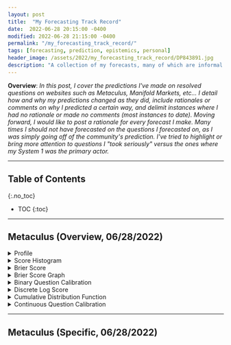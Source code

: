 ```yaml
---
layout: post
title:  "My Forecasting Track Record"
date:  2022-06-28 20:15:00 -0400
modified: 2022-06-28 21:15:00 -0400
permalink: "/my_forecasting_track_record/"
tags: [forecasting, prediction, epistemics, personal]
header_image: /assets/2022/my_forecasting_track_record/DP843891.jpg
description: "A collection of my forecasts, many of which are informal and optimized to accrue points."
---
```


__Overview__: _In this post, I cover the predictions I've made on resolved questions on websites such as Metaculus, Manifold Markets, etc... I detail how and why my predictions changed as they did, include rationales or comments on why I predicted a certain way, and delimit instances where I had no rationale or made no comments (most instances to date). Moving forward, I would like to post a rationale for every forecast I make. Many times I should not have forecasted on the questions I forecasted on, as I was simply going off of the community's prediction. I've tried to highlight or bring more attention to questions I "took seriously" versus the ones where my System 1 was the primary actor._


--- 

## Table of Contents
{:.no_toc}
* TOC
{:toc}

---
 
## Metaculus (Overview, 06/28/2022) 


<details>
<summary>Profile</summary>
<img src="/assets/2022/my_forecasting_track_record/images/metaculus_profile.png">
</details>


<details>
<summary>Score Histogram</summary>
<img src="/assets/2022/my_forecasting_track_record/images/metaculus_score_hist.png">
</details>


<details>
<summary>Brier Score</summary>
<img src="/assets/2022/my_forecasting_track_record/images/metaculus_brier_score.png">
</details>

<details>
<summary>Brier Score Graph</summary>
<img src="/assets/2022/my_forecasting_track_record/images/metaculus_brier.png">
</details>

<details>
<summary>Binary Question Calibration</summary>
<img src="/assets/2022/my_forecasting_track_record/images/metaculus_binary_cal.png">
</details>

<details>
<summary>Discrete Log Score</summary>
<img src="/assets/2022/my_forecasting_track_record/images/metaculus_discrete_log.png">
</details>

<details>
<summary>Cumulative Distribution Function</summary>
<img src="/assets/2022/my_forecasting_track_record/images/metaculus_CDF.png">
</details>

<details>
<summary>Continuous Question Calibration</summary>
<img src="/assets/2022/my_forecasting_track_record/images/metaculus_continuous_calibration.png">
</details>


---

## Metaculus (Specific, 06/28/2022)

<!-- https://plotly.com/javascript/line-charts/ -->

<!-- https://curlconverter.com/ -->

<!-- <div id="tester" style="width:100%;height:300;"></div>

<script>

	TESTER = document.getElementById('tester');

	Plotly.newPlot( TESTER, [{

	x: [1, 2, 3, 4, 5],

	y: [1, 2, 4, 8, 16] }], {

	margin: { t: 0 } } );

</script> -->